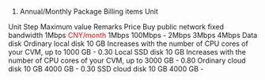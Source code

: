 1. Annual/Monthly Package
        <tbody><tr>
        <tbody><tr>
            <th style="width: 5%;">Billing items</th>
						<th style="width:  10%;">Unit</th>
<th style="width: 10%;">Unit</th>
            <th style="width: 20%;">Step</th>
<th style="width: 20%;">Maximum value</th>
						<th style="width: 20%;">Remarks</th>
            <th style="width: 20%;">Price</th>
        </tr>
        <tr>
            <td rowspan="6">Buy public network fixed bandwidth</td>
            <td>1Mbps</td>
						<td rowspan="6"><span style="color:red">CNY/month</span></td>
						<td rowspan="6">1Mbps</td>
            <td rowspan="6">100Mbps</td>
						<td rowspan="6">-</td>
        </tr>
        </tr>
        <tr>
            <td>2Mbps</td>
        </tr>
        </tr>
        <tr>
            <td>3Mbps</td>
        </tr>
        </tr>
        <tr>
            <td>4Mbps</td>
        </tr>
        </tr>
				<tr>
        </tr>
        </tr>
				<tr>
        </tr>
        </tr>
				<tr>
            <td rowspan="4">Data disk</td>
            <td>Ordinary local disk</td>
            <td>10 GB</td>
						<td>Increases with the number of CPU cores of your CVM, up to 1000 GB</td>
            <td>-</td>
            <td>0.30</td>
        </tr>
				<tr>
            <td >Local SSD disk</td>
            <td>10 GB</td>
            <td>Increases with the number of CPU cores of your CVM, up to 3000 GB</td>
            <td>-</td>
						<td>0.80</td>
        </tr>
        <tr>
            <td>Ordinary cloud disk</td>
            <td>10 GB</td>
            <td>4000 GB</td>
						<td>-</td>
            <td>0.30</td>
        </tr>
        <tr>
            <td>SSD cloud disk</td>
            <td>10 GB</td>
            <td>4000 GB</td>
						<td>-</td>
        </tr>
        </tr>
    </tbody></table>